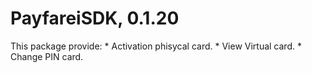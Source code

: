 # PayfareiSDK, 0.1.20
 This package provide:
    * Activation phisycal card.
    * View Virtual card.
    * Change PIN card.
